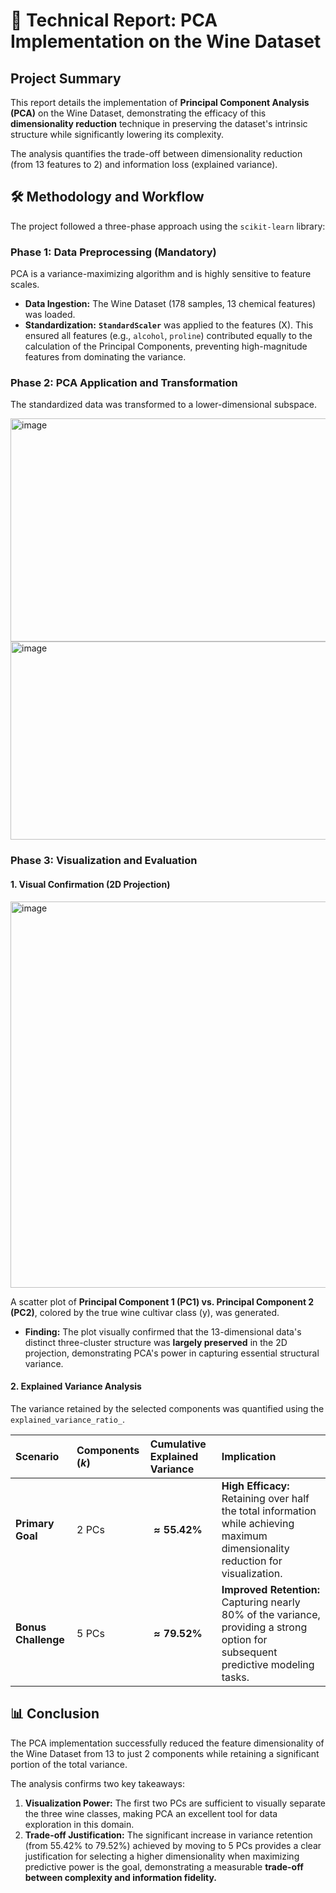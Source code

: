 # 🔬 Technical Report: PCA Implementation on the Wine Dataset

## Project Summary

This report details the implementation of **Principal Component Analysis (PCA)** on the Wine Dataset, demonstrating the efficacy of this **dimensionality reduction** technique in preserving the dataset's intrinsic structure while significantly lowering its complexity.

The analysis quantifies the trade-off between dimensionality reduction (from 13 features to 2) and information loss (explained variance).

## 🛠️ Methodology and Workflow

The project followed a three-phase approach using the `scikit-learn` library:

### Phase 1: Data Preprocessing (Mandatory)

PCA is a variance-maximizing algorithm and is highly sensitive to feature scales.

* **Data Ingestion:** The Wine Dataset (178 samples, 13 chemical features) was loaded.
* **Standardization:** **`StandardScaler`** was applied to the features ($\text{X}$). This ensured all features (e.g., `alcohol`, `proline`) contributed equally to the calculation of the Principal Components, preventing high-magnitude features from dominating the variance.

### Phase 2: PCA Application and Transformation

The standardized data was transformed to a lower-dimensional subspace.

<img width="769" height="357" alt="image" src="https://github.com/user-attachments/assets/38f67f28-9f16-4f5f-85a5-52e4b1cd94ac" />

<img width="755" height="317" alt="image" src="https://github.com/user-attachments/assets/e2da1ca5-b6db-4260-8069-a3d41e01b426" />


### Phase 3: Visualization and Evaluation

#### 1. Visual Confirmation (2D Projection)

<img width="849" height="618" alt="image" src="https://github.com/user-attachments/assets/bcdabc24-8a30-4e7b-b811-52ee7f22da1f" />


A scatter plot of **Principal Component 1 (PC1) vs. Principal Component 2 (PC2)**, colored by the true wine cultivar class ($\text{y}$), was generated.

* **Finding:** The plot visually confirmed that the 13-dimensional data's distinct three-cluster structure was **largely preserved** in the 2D projection, demonstrating PCA's power in capturing essential structural variance.

#### 2. Explained Variance Analysis

The variance retained by the selected components was quantified using the `explained_variance_ratio_`.

| Scenario | Components ($k$) | Cumulative Explained Variance | Implication |
| :--- | :--- | :--- | :--- |
| **Primary Goal** | 2 PCs | **$\approx 55.42\%$** | **High Efficacy:** Retaining over half the total information while achieving maximum dimensionality reduction for visualization. |
| **Bonus Challenge** | 5 PCs | **$\approx 79.52\%$** | **Improved Retention:** Capturing nearly 80% of the variance, providing a strong option for subsequent predictive modeling tasks. |

## 📊 Conclusion

The PCA implementation successfully reduced the feature dimensionality of the Wine Dataset from 13 to just 2 components while retaining a significant portion of the total variance.

The analysis confirms two key takeaways:

1.  **Visualization Power:** The first two PCs are sufficient to visually separate the three wine classes, making PCA an excellent tool for data exploration in this domain.
2.  **Trade-off Justification:** The significant increase in variance retention (from 55.42% to 79.52%) achieved by moving to 5 PCs provides a clear justification for selecting a higher dimensionality when maximizing predictive power is the goal, demonstrating a measurable **trade-off between complexity and information fidelity.**
